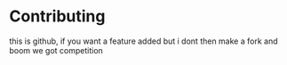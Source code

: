 # Contributing

this is github, if you want a feature added but i dont then make a fork and boom we got competition
